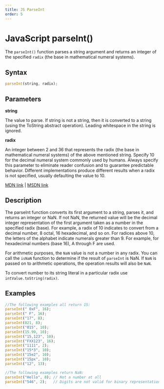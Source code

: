 ```yaml
---
title: JS ParseInt
order: 5
---
```

# JavaScript parseInt()

The `parseInt()` function parses a string argument and returns an integer of the specified `radix` (the base in mathematical numeral systems).

## Syntax

```javascript
parseInt(string, radix);
```

## Parameters

**string**

The value to parse. If string is not a string, then it is converted to a string (using the ToString abstract operation). Leading whitespace in the string is ignored.

**radix**

An integer between 2 and 36 that represents the radix (the base in mathematical numeral systems) of the above mentioned string. Specify 10 for the decimal numeral system commonly used by humans. Always specify this parameter to eliminate reader confusion and to guarantee predictable behavior. Different implementations produce different results when a radix is not specified, usually defaulting the value to 10.

[MDN link](https://developer.mozilla.org/en-US/docs/Web/JavaScript/Reference/Global_Objects/parseInt) | [MSDN link](https://msdn.microsoft.com/en-US/library/x53yedee%28v=vs.94%29.aspx)

## Description

The parseInt function converts its first argument to a string, parses it, and returns an integer or NaN. If not NaN, the returned value will be the decimal integer representation of the first argument taken as a number in the specified radix (base). For example, a radix of 10 indicates to convert from a decimal number, 8 octal, 16 hexadecimal, and so on. For radices above 10, the letters of the alphabet indicate numerals greater than 9\. For example, for hexadecimal numbers (base 16), A through F are used.

For arithmetic purposes, the `NaN` value is not a number in any radix. You can call the `isNaN` function to determine if the result of `parseInt` is NaN. If `NaN` is passed on to arithmetic operations, the operation results will also be `NaN`.

To convert number to its string literal in a particular radix use `intValue.toString(radix)`.

## Examples

```javascript
//The following examples all return 15:
parseInt(" 0xF", 16);
parseInt(" F", 16);
parseInt("17", 8);
parseInt(021, 8);
parseInt("015", 10);
parseInt(15.99, 10);
parseInt("15,123", 10);
parseInt("FXX123", 16);
parseInt("1111", 2);
parseInt("15*3", 10);
parseInt("15e2", 10);
parseInt("15px", 10);
parseInt("12", 13);

//The following examples return NaN:
parseInt("Hello", 8); // Not a number at all
parseInt("546", 2);   // Digits are not valid for binary representations
```
